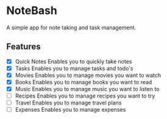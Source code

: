 # NoteBash

A simple app for note taking and task management.

## Features

- [x] Quick Notes
      Enables you to quickly take notes
- [x] Tasks
      Enables you to manage tasks and todo's
- [x] Movies
      Enables you to manage movies you want to watch
- [x] Books
      Enables you to manage books you want to read
- [x] Music
      Enables you to manage music you want to listen to
- [ ] Recipes
      Enables you to manage recipes you want to try
- [ ] Travel
      Enables you to manage travel plans
- [ ] Expenses
      Enables you to manage expenses
